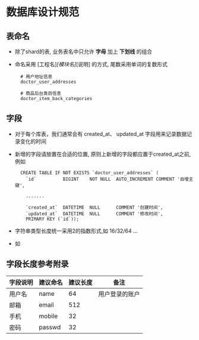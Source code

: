 # 数据库设计规范


## 表命名

* 除了shard的表, 业务表名中只允许 **字母** 加上 **下划线** 的组合
* 命名采用 [工程名]_[模块名]_[说明] 的方式, 尾数采用单词的复数形式

        # 用户地址信息
        doctor_user_addresses

        # 商品后台类目信息
        doctor_item_back_categories




## 字段

* 对于每个库表，我们通常会有 created_at、 updated_at 字段用来记录数据记录变化的时间
* 新增的字段请放置在合适的位置, 原则上新增的字段都应置于created_at之前, 例如


        CREATE TABLE IF NOT EXISTS `doctor_user_addresses` (
          `id`          BIGINT    NOT NULL  AUTO_INCREMENT COMMENT '自增主键',

          .......

          `created_at`  DATETIME  NULL      COMMENT '创建时间',
          `updated_at`  DATETIME  NULL      COMMENT '修改时间',
          PRIMARY KEY (`id`));

* 字符串类型长度统一采用2的指数形式,如 16/32/64 ...
* 如



## 字段长度参考附录


| 字段说明 | 建议命名 |  建议长度 |  备注 |
| ----- | --------| ------| ------|
| 用户名 | name    |  64   | 用户登录的账户  |
| 邮箱 | email | 512 | |
| 手机 | mobile | 32 ||
| 密码 | passwd | 32 ||



